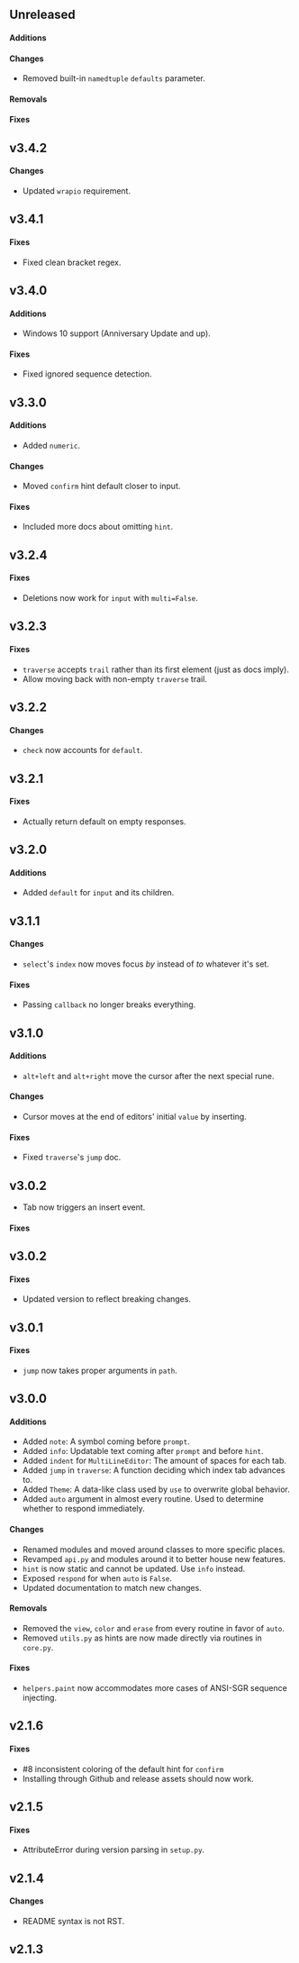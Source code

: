 ## Unreleased

#### Additions

#### Changes

- Removed built-in `namedtuple` `defaults` parameter.

#### Removals

#### Fixes

## v3.4.2

#### Changes

- Updated `wrapio` requirement.

## v3.4.1

#### Fixes

- Fixed clean bracket regex.

## v3.4.0

#### Additions

- Windows 10 support (Anniversary Update and up).

#### Fixes

- Fixed ignored sequence detection.

## v3.3.0

#### Additions

- Added `numeric`.

#### Changes

- Moved `confirm` hint default closer to input.

#### Fixes

- Included more docs about omitting `hint`.

## v3.2.4

#### Fixes

- Deletions now work for `input` with `multi=False`.

## v3.2.3

#### Fixes

- `traverse` accepts `trail` rather than its first element (just as docs imply).
- Allow moving back with non-empty `traverse` trail.

## v3.2.2

#### Changes

- `check` now accounts for `default`.

## v3.2.1

#### Fixes

- Actually return default on empty responses.

## v3.2.0

#### Additions

- Added `default` for `input` and its children.

## v3.1.1

#### Changes

- `select`\'s `index` now moves focus *by* instead of *to* whatever it's set.

#### Fixes

- Passing `callback` no longer breaks everything.

## v3.1.0

#### Additions

- `alt+left` and `alt+right` move the cursor after the next special rune.

#### Changes

- Cursor moves at the end of editors' initial `value` by inserting.

#### Fixes

- Fixed `traverse`\'s `jump` doc.

## v3.0.2

- Tab now triggers an insert event.

#### Fixes

## v3.0.2

#### Fixes

- Updated version to reflect breaking changes.

## v3.0.1

#### Fixes

- `jump` now takes proper arguments in `path`.

## v3.0.0

#### Additions

- Added `note`: A symbol coming before `prompt`.
- Added `info`: Updatable text coming after `prompt` and before `hint`.
- Added `indent` for `MultiLineEditor`: The amount of spaces for each tab.
- Added `jump` in `traverse`: A function deciding which index tab advances to.
- Added `Theme`: A data-like class used by `use` to overwrite global behavior.
- Added `auto` argument in almost every routine. Used to determine whether to respond immediately.

#### Changes

- Renamed modules and moved around classes to more specific places.
- Revamped `api.py` and modules around it to better house new features.
- `hint` is now static and cannot be updated. Use `info` instead.
- Exposed `respond` for when `auto` is `False`.
- Updated documentation to match new changes.

#### Removals

- Removed the `view`, `color` and `erase` from every routine in favor of `auto`.
- Removed `utils.py` as hints are now made directly via routines in `core.py`.

#### Fixes

- `helpers.paint` now accommodates more cases of ANSI-SGR sequence injecting.

## v2.1.6

#### Fixes

- \#8 inconsistent coloring of the default hint for `confirm`
- Installing through Github and release assets should now work.

## v2.1.5

#### Fixes

- AttributeError during version parsing in `setup.py`.

## v2.1.4

#### Changes

- README syntax is not RST.

## v2.1.3
